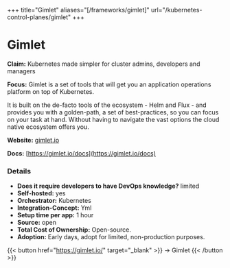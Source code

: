 +++
title="Gimlet"
aliases="[/frameworks/gimlet]"
url="/kubernetes-control-planes/gimlet"
+++

# Gimlet

**Claim:** Kubernetes made simpler for cluster admins, developers and managers

**Focus:** Gimlet is a set of tools that will get you an application operations platform on top of Kubernetes.

It is built on the de-facto tools of the ecosystem - Helm and Flux - and provides you with a golden-path, a set of best-practices, so you can focus on your task at hand. Without having to navigate the vast options the cloud native ecosystem offers you.

**Website:** [gimlet.io](https://gimlet.io/)

**Docs:** [https://gimlet.io/docs](https://gimlet.io/docs)

### Details

- **Does it require developers to have DevOps knowledge?** limited
- **Self-hosted:** yes
- **Orchestrator:** Kubernetes
- **Integration-Concept:** Yml
- **Setup time per app:** 1 hour
- **Source:** open
- **Total Cost of Ownership:** Open-source.
- **Adoption:** Early days, adopt for limited, non-production purposes. 

{{< button href="https://gimlet.io/" target="_blank" >}}
-> Gimlet
{{< /button >}}  
